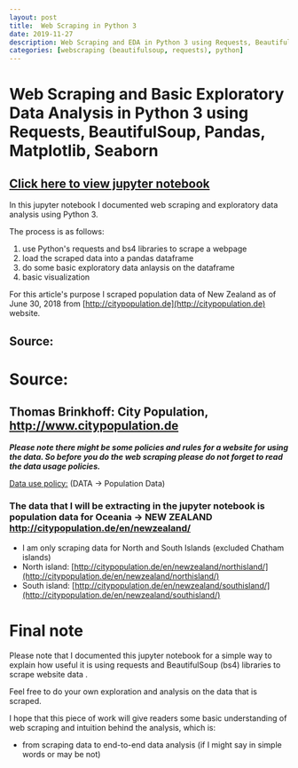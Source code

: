 ```yaml
---
layout: post
title:  Web Scraping in Python 3
date: 2019-11-27
description: Web Scraping and EDA in Python 3 using Requests, BeautifulSoup, Pandas, Matplotlib, Seaborn
categories: [webscraping (beautifulsoup, requests), python]
---
```


# Web Scraping and Basic Exploratory Data Analysis in Python 3 using Requests, BeautifulSoup, Pandas, Matplotlib, Seaborn

## [Click here to view jupyter notebook](https://nbviewer.jupyter.org/github/py404/Web-Scraping-and-EDA-in-Python3/blob/master/Web_scraping_with_BeautifulSoup.ipynb/?target=_blank)


In this jupyter notebook I documented web scraping and exploratory data analysis using Python 3.

The process is as follows:
   1. use Python's requests and bs4 libraries to scrape a webpage
   2. load the scraped data into a pandas dataframe
   3. do some basic exploratory data anlaysis on the dataframe
   4. basic visualization

For this article's purpose I scraped population data of New Zealand as of June 30, 2018 from [http://citypopulation.de](http://citypopulation.de) website. 

## Source:
# Source: 
## Thomas Brinkhoff: City Population, http://www.citypopulation.de


***Please note there might be some policies and rules for a website for using the data. So before you do the web scraping please do not forget to read the data usage policies.***

[Data use policy:](http://citypopulation.de/termsofuse.html) (DATA -> Population Data)

### The data that I will be extracting in the jupyter notebook is population data for Oceania -> NEW ZEALAND http://citypopulation.de/en/newzealand/
- I am only scraping data for North and South Islands (excluded Chatham islands)
- North island: [http://citypopulation.de/en/newzealand/northisland/](http://citypopulation.de/en/newzealand/northisland/)
- South island: [http://citypopulation.de/en/newzealand/southisland/](http://citypopulation.de/en/newzealand/southisland/)

# Final note

Please note that I documented this jupyter notebook for a simple way to explain how useful it is using requests and BeautifulSoup (bs4) libraries to scrape website data .

Feel free to do your own exploration and analysis on the data that is scraped. 

I hope that this piece of work will give readers some basic understanding of web scraping and intuition behind the analysis, which is:
- from scraping data to end-to-end data analysis (if I might say in simple words or may be not)
